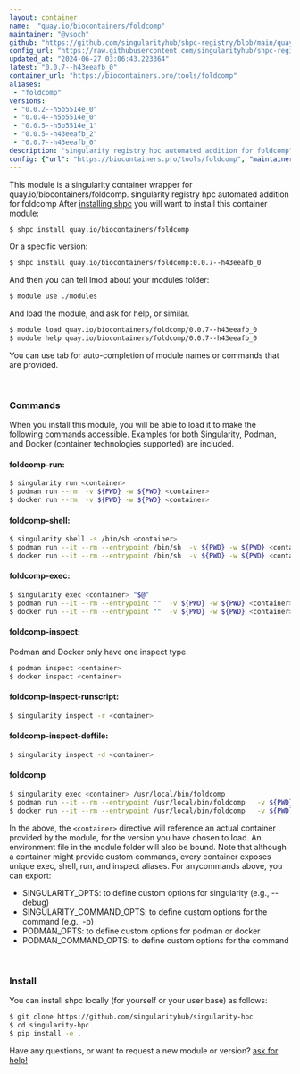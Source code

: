 ```yaml
---
layout: container
name:  "quay.io/biocontainers/foldcomp"
maintainer: "@vsoch"
github: "https://github.com/singularityhub/shpc-registry/blob/main/quay.io/biocontainers/foldcomp/container.yaml"
config_url: "https://raw.githubusercontent.com/singularityhub/shpc-registry/main/quay.io/biocontainers/foldcomp/container.yaml"
updated_at: "2024-06-27 03:06:43.223364"
latest: "0.0.7--h43eeafb_0"
container_url: "https://biocontainers.pro/tools/foldcomp"
aliases:
 - "foldcomp"
versions:
 - "0.0.2--h5b5514e_0"
 - "0.0.4--h5b5514e_0"
 - "0.0.5--h5b5514e_1"
 - "0.0.5--h43eeafb_2"
 - "0.0.7--h43eeafb_0"
description: "singularity registry hpc automated addition for foldcomp"
config: {"url": "https://biocontainers.pro/tools/foldcomp", "maintainer": "@vsoch", "description": "singularity registry hpc automated addition for foldcomp", "latest": {"0.0.7--h43eeafb_0": "sha256:5c20e958e6d66b37edb40efe5a0c5ae6174f754f5af19721fb08e97e296c9c8c"}, "tags": {"0.0.2--h5b5514e_0": "sha256:584a4c9cc9bcdb5c75f23d8621f827e6ac48013d4b00b16afc20815828cb7608", "0.0.4--h5b5514e_0": "sha256:e567e5da15a5e3d90327613333984776dfba0b8e9eb396d036fecf9b241563c2", "0.0.5--h5b5514e_1": "sha256:dc9ab574d458895584f0de06100323a5551f2cea3d60a4c55b7b89f95e4a6349", "0.0.5--h43eeafb_2": "sha256:8aaaadb0bc0b494311cd64e648ee5e1e7516e1d9d893e5fb2cceaa11e6db3564", "0.0.7--h43eeafb_0": "sha256:5c20e958e6d66b37edb40efe5a0c5ae6174f754f5af19721fb08e97e296c9c8c"}, "docker": "quay.io/biocontainers/foldcomp", "aliases": {"foldcomp": "/usr/local/bin/foldcomp"}}
---
```


This module is a singularity container wrapper for quay.io/biocontainers/foldcomp.
singularity registry hpc automated addition for foldcomp
After [installing shpc](#install) you will want to install this container module:


```bash
$ shpc install quay.io/biocontainers/foldcomp
```

Or a specific version:

```bash
$ shpc install quay.io/biocontainers/foldcomp:0.0.7--h43eeafb_0
```

And then you can tell lmod about your modules folder:

```bash
$ module use ./modules
```

And load the module, and ask for help, or similar.

```bash
$ module load quay.io/biocontainers/foldcomp/0.0.7--h43eeafb_0
$ module help quay.io/biocontainers/foldcomp/0.0.7--h43eeafb_0
```

You can use tab for auto-completion of module names or commands that are provided.

<br>

### Commands

When you install this module, you will be able to load it to make the following commands accessible.
Examples for both Singularity, Podman, and Docker (container technologies supported) are included.

#### foldcomp-run:

```bash
$ singularity run <container>
$ podman run --rm  -v ${PWD} -w ${PWD} <container>
$ docker run --rm  -v ${PWD} -w ${PWD} <container>
```

#### foldcomp-shell:

```bash
$ singularity shell -s /bin/sh <container>
$ podman run --it --rm --entrypoint /bin/sh  -v ${PWD} -w ${PWD} <container>
$ docker run --it --rm --entrypoint /bin/sh  -v ${PWD} -w ${PWD} <container>
```

#### foldcomp-exec:

```bash
$ singularity exec <container> "$@"
$ podman run --it --rm --entrypoint ""  -v ${PWD} -w ${PWD} <container> "$@"
$ docker run --it --rm --entrypoint ""  -v ${PWD} -w ${PWD} <container> "$@"
```

#### foldcomp-inspect:

Podman and Docker only have one inspect type.

```bash
$ podman inspect <container>
$ docker inspect <container>
```

#### foldcomp-inspect-runscript:

```bash
$ singularity inspect -r <container>
```

#### foldcomp-inspect-deffile:

```bash
$ singularity inspect -d <container>
```


#### foldcomp

```bash
$ singularity exec <container> /usr/local/bin/foldcomp
$ podman run --it --rm --entrypoint /usr/local/bin/foldcomp   -v ${PWD} -w ${PWD} <container> -c " $@"
$ docker run --it --rm --entrypoint /usr/local/bin/foldcomp   -v ${PWD} -w ${PWD} <container> -c " $@"
```



In the above, the `<container>` directive will reference an actual container provided
by the module, for the version you have chosen to load. An environment file in the
module folder will also be bound. Note that although a container
might provide custom commands, every container exposes unique exec, shell, run, and
inspect aliases. For anycommands above, you can export:

 - SINGULARITY_OPTS: to define custom options for singularity (e.g., --debug)
 - SINGULARITY_COMMAND_OPTS: to define custom options for the command (e.g., -b)
 - PODMAN_OPTS: to define custom options for podman or docker
 - PODMAN_COMMAND_OPTS: to define custom options for the command

<br>

### Install

You can install shpc locally (for yourself or your user base) as follows:

```bash
$ git clone https://github.com/singularityhub/singularity-hpc
$ cd singularity-hpc
$ pip install -e .
```

Have any questions, or want to request a new module or version? [ask for help!](https://github.com/singularityhub/singularity-hpc/issues)